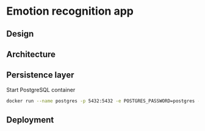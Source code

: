 Emotion recognition app
=======================

Design
------

Architecture
------------

Persistence layer
-----------------

Start PostgreSQL container
```bash
docker run --name postgres -p 5432:5432 -e POSTGRES_PASSWORD=postgres -e POSTGRES_DB=emokognition -e POSTGRES_USER=postgres -d postgres
```

Deployment
----------
